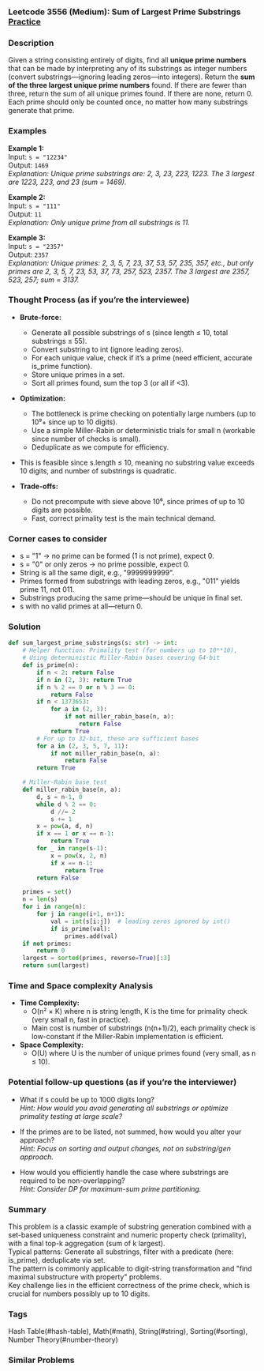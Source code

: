 ### Leetcode 3556 (Medium): Sum of Largest Prime Substrings [Practice](https://leetcode.com/problems/sum-of-largest-prime-substrings)

### Description  
Given a string consisting entirely of digits, find all **unique prime numbers** that can be made by interpreting any of its substrings as integer numbers (convert substrings—ignoring leading zeros—into integers). Return the **sum of the three largest unique prime numbers** found. If there are fewer than three, return the sum of all unique primes found. If there are none, return 0.  
Each prime should only be counted once, no matter how many substrings generate that prime.

### Examples  

**Example 1:**  
Input: `s = "12234"`  
Output: `1469`  
*Explanation: Unique prime substrings are: 2, 3, 23, 223, 1223. The 3 largest are 1223, 223, and 23 (sum = 1469).*

**Example 2:**  
Input: `s = "111"`  
Output: `11`  
*Explanation: Only unique prime from all substrings is 11.*

**Example 3:**  
Input: `s = "2357"`  
Output: `2357`  
*Explanation: Unique primes: 2, 3, 5, 7, 23, 37, 53, 57, 235, 357, etc., but only primes are 2, 3, 5, 7, 23, 53, 37, 73, 257, 523,  2357. The 3 largest are 2357, 523, 257; sum = 3137.*

### Thought Process (as if you’re the interviewee)  
- **Brute-force:**  
  - Generate all possible substrings of s (since length ≤ 10, total substrings ≤ 55).  
  - Convert substring to int (ignore leading zeros).
  - For each unique value, check if it’s a prime (need efficient, accurate is_prime function).
  - Store unique primes in a set.
  - Sort all primes found, sum the top 3 (or all if <3).

- **Optimization:**  
  - The bottleneck is prime checking on potentially large numbers (up to 10⁹+ since up to 10 digits).
  - Use a simple Miller-Rabin or deterministic trials for small n (workable since number of checks is small).
  - Deduplicate as we compute for efficiency.

- This is feasible since s.length ≤ 10, meaning no substring value exceeds 10 digits, and number of substrings is quadratic.

- **Trade-offs:**  
  - Do not precompute with sieve above 10⁶, since primes of up to 10 digits are possible.
  - Fast, correct primality test is the main technical demand.

### Corner cases to consider  
- s = "1" → no prime can be formed (1 is not prime), expect 0.
- s = "0" or only zeros → no prime possible, expect 0.
- String is all the same digit, e.g., "9999999999".
- Primes formed from substrings with leading zeros, e.g., "011" yields prime 11, not 011.
- Substrings producing the same prime—should be unique in final set.
- s with no valid primes at all—return 0.

### Solution

```python
def sum_largest_prime_substrings(s: str) -> int:
    # Helper function: Primality test (for numbers up to 10**10),
    # Using deterministic Miller-Rabin bases covering 64-bit
    def is_prime(n):
        if n < 2: return False
        if n in (2, 3): return True
        if n % 2 == 0 or n % 3 == 0:
            return False
        if n < 1373653:
            for a in (2, 3):
                if not miller_rabin_base(n, a):
                    return False
            return True
        # For up to 32-bit, these are sufficient bases
        for a in (2, 3, 5, 7, 11):
            if not miller_rabin_base(n, a):
                return False
        return True

    # Miller-Rabin base test
    def miller_rabin_base(n, a):
        d, s = n-1, 0
        while d % 2 == 0:
            d //= 2
            s += 1
        x = pow(a, d, n)
        if x == 1 or x == n-1:
            return True
        for _ in range(s-1):
            x = pow(x, 2, n)
            if x == n-1:
                return True
        return False

    primes = set()
    n = len(s)
    for i in range(n):
        for j in range(i+1, n+1):
            val = int(s[i:j])  # leading zeros ignored by int()
            if is_prime(val):
                primes.add(val)
    if not primes:
        return 0
    largest = sorted(primes, reverse=True)[:3]
    return sum(largest)
```

### Time and Space complexity Analysis  

- **Time Complexity:**  
  - O(n² × K) where n is string length, K is the time for primality check (very small n, fast in practice).
  - Main cost is number of substrings (n(n+1)/2), each primality check is low-constant if the Miller-Rabin implementation is efficient.
- **Space Complexity:**  
  - O(U) where U is the number of unique primes found (very small, as n ≤ 10).

### Potential follow-up questions (as if you’re the interviewer)  

- What if s could be up to 1000 digits long?  
  *Hint: How would you avoid generating all substrings or optimize primality testing at large scale?*

- If the primes are to be listed, not summed, how would you alter your approach?  
  *Hint: Focus on sorting and output changes, not on substring/gen approach.*

- How would you efficiently handle the case where substrings are required to be non-overlapping?  
  *Hint: Consider DP for maximum-sum prime partitioning.*

### Summary
This problem is a classic example of substring generation combined with a set-based uniqueness constraint and numeric property check (primality), with a final top-k aggregation (sum of k largest).  
Typical patterns: Generate all substrings, filter with a predicate (here: is_prime), deduplicate via set.  
The pattern is commonly applicable to digit-string transformation and "find maximal substructure with property" problems.  
Key challenge lies in the efficient correctness of the prime check, which is crucial for numbers possibly up to 10 digits.

### Tags
Hash Table(#hash-table), Math(#math), String(#string), Sorting(#sorting), Number Theory(#number-theory)

### Similar Problems
